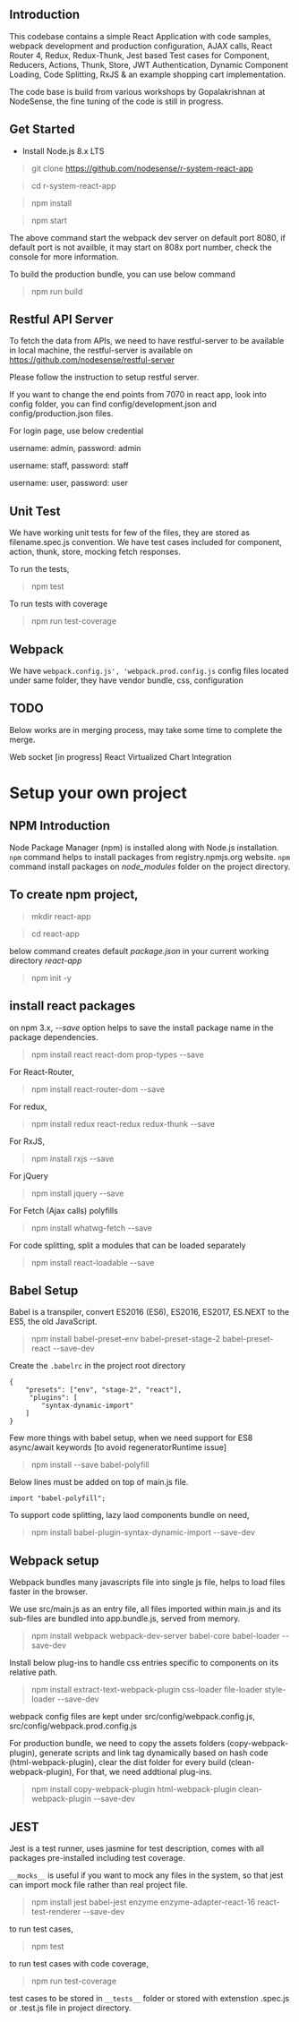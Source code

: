## Introduction

This codebase contains a simple React Application with code samples, webpack development and production configuration, AJAX calls, React Router 4, Redux, Redux-Thunk, Jest based Test cases for Component, Reducers, Actions, Thunk, Store, JWT Authentication, Dynamic Component Loading, Code Splitting, RxJS & an example shopping cart implementation.

The code base is build from various workshops by Gopalakrishnan at NodeSense, the fine tuning of the code is still in progress. 

## Get Started

- Install Node.js 8.x LTS

> git clone https://github.com/nodesense/r-system-react-app

> cd r-system-react-app

> npm install

> npm start

The above command start the webpack dev server on default port 8080, if default port is not availble, it may start on 808x port number, check the console for more information.


To build the production bundle, you can use below command

> npm run build


## Restful API Server

To fetch the data from APIs, we need to have restful-server to be available in local machine,
the restful-server is available on https://github.com/nodesense/restful-server

Please follow the instruction to setup restful server. 

If you want to change the end points from 7070 in react app, look into config folder, you can find config/development.json and config/production.json files.


For login page, use below credential

username: admin, password: admin

username: staff, password: staff

username: user, password: user

## Unit Test

We have working unit tests for few of the files, they are stored as filename.spec.js convention. We have test cases included for component, action, thunk, store, mocking fetch responses.

To run the tests,

> npm test

To run tests with coverage

> npm run test-coverage

## Webpack

We have `webpack.config.js', 'webpack.prod.config.js` config files located under same folder, they have vendor bundle, css, configuration 

## TODO
Below works are in merging process, may take some time to complete the merge. 

  Web socket [in progress]
  React Virtualized
  Chart Integration
  

# Setup your own project

## NPM Introduction

Node Package Manager (npm) is installed along with Node.js installation. `npm` command helps to install packages from registry.npmjs.org website. `npm` command install packages on *node_modules* folder on the project directory.

## To create npm project,

> mkdir react-app

> cd react-app

below command creates default *package.json* in your current working directory *react-app*

> npm init -y

## install react packages

on npm 3.x, *--save* option helps to save the install package name in the package dependencies.

> npm install react react-dom prop-types --save

For React-Router,

> npm install react-router-dom --save

For redux,

> npm install redux react-redux redux-thunk --save

For RxJS,

> npm install rxjs --save

For jQuery

> npm install jquery --save

For Fetch (Ajax calls) polyfills

> npm install whatwg-fetch --save


For code splitting, split a modules that can be loaded separately 

> npm install react-loadable  --save

## Babel Setup

Babel is a transpiler, convert ES2016 (ES6), ES2016, ES2017, ES.NEXT to the ES5, the old JavaScript.

> npm install babel-preset-env babel-preset-stage-2 babel-preset-react --save-dev

Create the `.babelrc` in the project root directory

```
{
    "presets": ["env", "stage-2", "react"],
     "plugins": [
        "syntax-dynamic-import"
    ]
} 
```


Few more things with babel setup, when we need support for ES8 async/await keywords [to avoid  regeneratorRuntime issue]

> npm install --save babel-polyfill

Below lines must be added on top of main.js file.

```
import "babel-polyfill";
```

To support code splitting, lazy laod components bundle on need,

> npm install babel-plugin-syntax-dynamic-import --save-dev

## Webpack setup

Webpack bundles many javascripts file into single js file, helps to load files faster in the browser. 

We use src/main.js as an entry file, all files imported within main.js and its sub-files are bundled into app.bundle.js, served from memory. 

> npm install webpack webpack-dev-server babel-core babel-loader --save-dev

Install below plug-ins to handle css entries specific to components on its relative path.

> npm install extract-text-webpack-plugin css-loader file-loader style-loader --save-dev

webpack config files are kept under src/config/webpack.config.js, src/config/webpack.prod.config.js

For production bundle, we need to copy the assets folders (copy-webpack-plugin), generate scripts and link tag dynamically based on hash code (html-webpack-plugin), clear the dist folder for every build (clean-webpack-plugin), For that, we need addtional plug-ins.


> npm install copy-webpack-plugin html-webpack-plugin clean-webpack-plugin --save-dev

## JEST

Jest is a test runner, uses jasmine for test description, comes with all packages pre-installed including test coverage. 

`__mocks__` is useful if you want to mock any files in the system, so that jest can import mock file rather than real project file.

> npm install jest babel-jest enzyme enzyme-adapter-react-16 react-test-renderer --save-dev

to run test cases,

> npm test

to run test cases with code coverage,

> npm run test-coverage

test cases to be stored in `__tests__` folder or stored with extenstion .spec.js or .test.js file in project directory. 